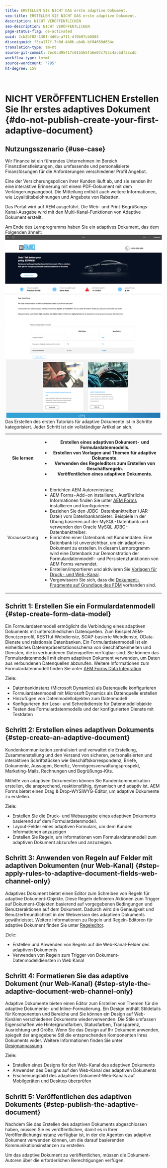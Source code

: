 ```yaml
---
title: ERSTELLEN SIE NICHT DAS erste adaptive Dokument.
seo-title: ERSTELLEN SIE NICHT DAS erste adaptive Dokument.
description: NICHT VERÖFFENTLICHEN
seo-description: NICHT VERÖFFENTLICHEN
page-status-flag: de-activated
uuid: 2cb2bf82-130f-4d6b-a711-df0b97cb0504
discoiquuid: f3ca177f-7c0d-4b8b-ab4b-bf04668d634c
translation-type: tm+mt
source-git-commit: 7ec0cd95417c015565fa6e07c753c4ac6df35cdb
workflow-type: tm+mt
source-wordcount: '795'
ht-degree: 15%

---
```



# NICHT VERÖFFENTLICHEN Erstellen Sie Ihr erstes adaptives Dokument {#do-not-publish-create-your-first-adaptive-document}

## Nutzungsszenario  {#use-case}

Wir Finance ist ein führendes Unternehmen im Bereich Finanzdienstleistungen, das umfassende und personalisierte Finanzlösungen für die Anforderungen verschiedener Profil Angebot.

Eine der Versicherungspolicen ihrer Kunden läuft ab, und sie senden ihr eine interaktive Erinnerung mit einem PDF-Dokument mit dem Verlängerungsangebot. Die Mitteilung enthält auch weitere Informationen, wie Loyalitätsbelohnungen und Angebote von Rabatten.

Das Portal wird auf AEM ausgeführt. Die Web- und Print-Begrüßungs-Kanal-Ausgabe wird mit den Multi-Kanal-Funktionen von Adaptive Dokument erstellt.

Am Ende des Lernprogramms haben Sie ein adaptives Dokument, das dem Folgenden ähnelt:
[ ![ad-1](assets/ad-1.png)](https://blogs.adobe.com/contentcorner/files/2017/07/PAF_Mobile.pdf)    [ ![ad-2](assets/ad-2.png)](https://blogs.adobe.com/contentcorner/files/2017/07/PAF_Desktop.pdf)Das Erstellen des ersten Tutorials für adaptive Dokumente ist in Schritte kategorisiert. Jeder Schritt ist ein vollständiger Artikel an sich.

<table> 
 <tbody>
  <tr>
   <th>Sie lernen</th> 
   <th>
    <ul> 
     <li>Erstellen eines adaptiven Dokument- und Formulardatenmodells.</li> 
     <li>Erstellen von Vorlagen und Themen für adaptive Dokumente.</li> 
     <li>Verwenden des Regeleditors zum Erstellen von Geschäftsregeln.<br /> </li> 
     <li>Veröffentlichen eines adaptiven Dokuments. <br /> </li> 
    </ul> </th> 
  </tr>
  <tr>
   <td>Voraussetzung</td> 
   <td>
    <ul> 
     <li>Einrichten AEM Autoreninstanz. </li> 
     <li>AEM Forms-Add-on installieren. Ausführliche Informationen finden Sie unter <a href="/help/forms/using/installing-configuring-aem-forms-osgi.md" target="_blank">AEM Forms</a> installieren und konfigurieren.</li> 
     <li>Beziehen Sie den JDBC-Datenbanktreiber (JAR-Datei) vom Datenbankanbieter. Beispiele in der Übung basieren auf der MySQL-Datenbank und verwenden den Oracle MySQL JDBC-Datenbanktreiber. </li> 
     <li>Einrichten einer Datenbank mit Kundendaten. Eine Datenbank ist unverzichtbar, um ein adaptives Dokument zu erstellen. In diesem Lernprogramm wird eine Datenbank zur Demonstration der Formulardatenmodell- und Persistenzfunktionen von AEM Forms verwendet. </li> 
     <li>Erstellen/importieren und aktivieren Sie <a href="/help/forms/using/web-channel-print-channel.md">Vorlagen für Druck- und Web-Kanal</a>.</li> 
     <li>Vergewissern Sie sich, dass die <a href="/help/forms/using/document-fragments.md">Dokument-Fragmente auf Grundlage des FDM</a> vorhanden sind.</li> 
    </ul> </td> 
  </tr>
 </tbody>
</table>

## Schritt 1: Erstellen Sie ein Formulardatenmodell {#step-create-form-data-model}

Ein Formulardatenmodell ermöglicht die Verbindung eines adaptiven Dokuments mit unterschiedlichen Datenquellen. Zum Beispiel AEM-Benutzerprofil, RESTful-Webdienste, SOAP-basierte Webdienste, OData-Dienste und relationale Datenbanken. Ein Formulardatenmodell ist ein einheitliches Datenrepräsentationsschema von Geschäftseinheiten und Diensten, die in verbundenen Datenquellen verfügbar sind. Sie können das Formulardatenmodell mit einem adaptiven Dokument verwenden, um Daten aus verbundenen Datenquellen abzurufen. Weitere Informationen zum Formulardatenmodell finden Sie unter [AEM Forms Data Integration](/help/forms/using/data-integration.md).

Ziele:

* Datenbankinstanz (Microsoft Dynamics) als Datenquelle konfigurieren
* Formulardatenmodell mit Microsoft Dynamics als Datenquelle erstellen
* Hinzufügen von Datenmodellobjekten zum Datenmodell
* Konfigurieren der Lese- und Schreibdienste für Datenmodellobjekte
* Testen des Formulardatenmodells und der konfigurierten Dienste mit Testdaten

## Schritt 2: Erstellen eines adaptiven Dokuments {#step-create-an-adaptive-document}

Kundenkommunikation zentralisiert und verwaltet die Erstellung, Zusammenstellung und den Versand von sicheren, personalisierten und interaktiven Schriftstücken wie Geschäftskorrespondenz, Briefe, Dokumente, Aussagen, Benefiz, Vermögensverwaltungsprospekt, Marketing-Mails, Rechnungen und Begrüßungs-Kits.

Mithilfe von adaptiven Dokumenten können Sie Kundenkommunikation erstellen, die ansprechend, reaktionsfähig, dynamisch und adaptiv ist. AEM Forms bietet einen Drag &amp; Drop-WYSIWYG-Editor, um adaptive Dokumente zu erstellen.

<!--`For more information about adaptive documents, see [Introduction to authoring adaptive documents](/forms/using/introduction-ad-authoring.md).`-->

Ziele:

* Erstellen Sie die Druck- und Webausgabe eines adaptiven Dokuments basierend auf dem Formulardatenmodell.
* Layout-Felder eines adaptiven Formulars, um dem Kunden Informationen anzuzeigen
* Erstellen Sie Regeln, um Informationen vom Formulardatenmodell zum adaptiven Dokument abzurufen und anzuzeigen.

<!--![see-the-guide-sm](assets/see-the-guide-sm.png)-->

## Schritt 3: Anwenden von Regeln auf Felder mit adaptiven Dokumenten (nur Web-Kanal) {#step-apply-rules-to-adaptive-document-fields-web-channel-only}

Adaptives Dokument bietet einen Editor zum Schreiben von Regeln für adaptive Dokument-Objekte. Diese Regeln definieren Aktionen zum Trigger auf Dokument-Objekten basierend auf vorgegebenen Bedingungen und Benutzeraktionen auf dem Dokument. Dadurch wird die Genauigkeit und Benutzerfreundlichkeit in der Webversion des adaptiven Dokuments gewährleistet. Weitere Informationen zu Regeln und Regeln-Editoren für adaptive Dokument finden Sie unter [Regeleditor](/help/forms/using/rule-editor.md).

Ziele:

* Erstellen und Anwenden von Regeln auf die Web-Kanal-Felder des adaptiven Dokuments
* Verwenden von Regeln zum Trigger von Dokument-Datenmodelldiensten in Web Kanal

## Schritt 4: Formatieren Sie das adaptive Dokument (nur Web-Kanal) {#step-style-the-adaptive-document-web-channel-only}

Adaptive Dokumente bieten einen Editor zum Erstellen von Themen für die adaptive Dokumente- und Inline-Formatierung. Ein Design enthält Stildetails für Komponenten und Bereiche und Sie können ein Design auf Web-Kanälen verschiedener Dokumente wiederverwenden. Die Stile umfassen Eigenschaften wie Hintergrundfarben, Statusfarben, Transparenz, Ausrichtung und Größe. Wenn Sie das Design auf Ihr Dokument anwenden, spiegelt der angegebene Stil die entsprechenden Komponenten Ihres Dokuments wider. Weitere Informationen finden Sie unter [Designanpassung](/help/forms/using/themes.md).

Ziele:

* Erstellen eines Designs für den Web-Kanal des adaptiven Dokuments
* Anwenden des Designs auf den Web-Kanal des adaptiven Dokuments
* Erscheinungsbild des adaptiven Dokument-Web-Kanals auf Mobilgeräten und Desktop überprüfen

## Schritt 5: Veröffentlichen des adaptiven Dokuments {#step-publish-the-adaptive-document}

Nachdem Sie das Erstellen des adaptiven Dokuments abgeschlossen haben, müssen Sie es veröffentlichen, damit es in Ihrer Veröffentlichungsinstanz verfügbar ist, in der die Agenten das adaptive Dokument verwenden können, um die darauf basierenden Kommunikationsinstanzen zu erstellen.

Um das adaptive Dokument zu veröffentlichen, müssen die Dokument-Autoren über die erforderlichen Berechtigungen verfügen.
